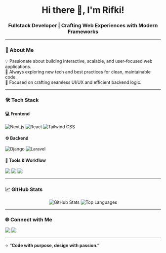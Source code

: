 <h1 align="center">Hi there 👋, I'm Rifki!</h1>
<h3 align="center">Fullstack Developer | Crafting Web Experiences with Modern Frameworks</h3>

---

### 🚀 About Me  
💡 Passionate about building interactive, scalable, and user-focused web applications.  
🧠 Always exploring new tech and best practices for clean, maintainable code.  
🎯 Focused on crafting seamless UI/UX and efficient backend logic.

---

### 🛠️ Tech Stack  

#### 💻 Frontend  
<p>
  <img src="https://img.shields.io/badge/Next.js-000000?style=for-the-badge&logo=nextdotjs&logoColor=white" alt="Next.js" />
  <img src="https://img.shields.io/badge/React-20232A?style=for-the-badge&logo=react&logoColor=61DAFB" alt="React" />
  <img src="https://img.shields.io/badge/TailwindCSS-38B2AC?style=for-the-badge&logo=tailwindcss&logoColor=white" alt="Tailwind CSS" />
</p>

#### ⚙️ Backend  
<p>
  <img src="https://img.shields.io/badge/Django-092E20?style=for-the-badge&logo=django&logoColor=white" alt="Django" />
  <img src="https://img.shields.io/badge/Laravel-FF2D20?style=for-the-badge&logo=laravel&logoColor=white" alt="Laravel" />
</p>

#### 🧩 Tools & Workflow  
<p>
  <img src="https://img.shields.io/badge/Git-F05032?style=for-the-badge&logo=git&logoColor=white" />
  <img src="https://img.shields.io/badge/GitHub-181717?style=for-the-badge&logo=github&logoColor=white" />
  <img src="https://img.shields.io/badge/Vercel-000000?style=for-the-badge&logo=vercel&logoColor=white" />
</p>

---

### 📈 GitHub Stats  
<p align="center">
  <img src="https://github-readme-stats.vercel.app/api?username=Rifki7284&show_icons=true&theme=radical" alt="GitHub Stats" />
  <img src="https://github-readme-stats.vercel.app/api/top-langs/?username=Rifki7284&layout=compact&theme=radical" alt="Top Languages" />
</p>

---

### 🌐 Connect with Me  
<p>
  <a href="https://linkedin.com/in/rifki-ahmad-rivera-ba5b55269" target="_blank">
    <img src="https://img.shields.io/badge/LinkedIn-0077B5?style=for-the-badge&logo=linkedin&logoColor=white" />
  </a>
  <a href="mailto:rifkiahmadrivera07@gmail.com" target="_blank">
    <img src="https://img.shields.io/badge/Email-D14836?style=for-the-badge&logo=gmail&logoColor=white" />
  </a>
  <!-- <a href="https://YOUR_PORTFOLIO_URL" target="_blank">
    <img src="https://img.shields.io/badge/Portfolio-000000?style=for-the-badge&logo=vercel&logoColor=white" />
  </a> -->
</p>

---

⭐ **“Code with purpose, design with passion.”**

